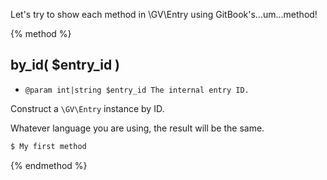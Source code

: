 Let's try to show each method in \GV\Entry using GitBook's…um…method!

{% method %}
## by_id( $entry_id )

* `@param int|string $entry_id The internal entry ID.`

Construct a `\GV\Entry` instance by ID.

Whatever language you are using, the result will be the same.

```php
$ My first method
```

{% endmethod %}